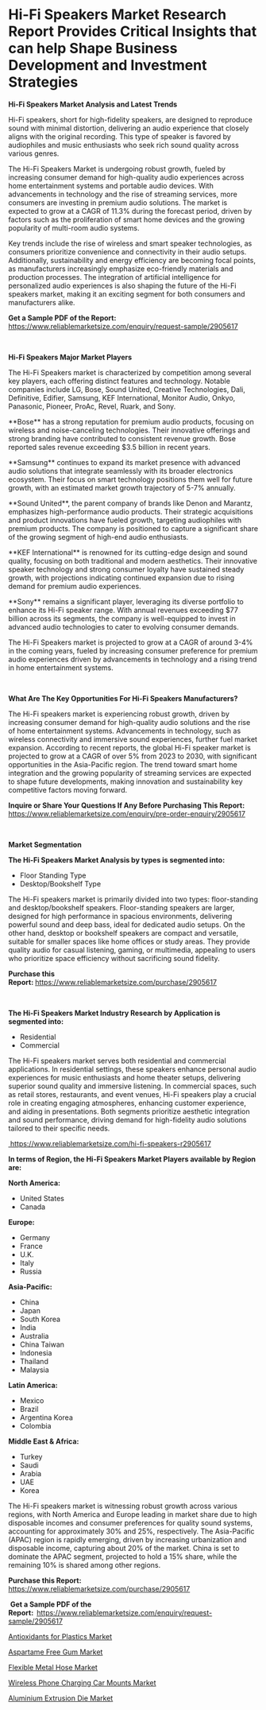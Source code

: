 <p><h1>Hi-Fi Speakers Market Research Report Provides Critical Insights that can help Shape Business Development and Investment Strategies</h1></p><p><strong>Hi-Fi Speakers Market Analysis and Latest Trends</strong></p>
<p><p>Hi-Fi speakers, short for high-fidelity speakers, are designed to reproduce sound with minimal distortion, delivering an audio experience that closely aligns with the original recording. This type of speaker is favored by audiophiles and music enthusiasts who seek rich sound quality across various genres.</p><p>The Hi-Fi Speakers Market is undergoing robust growth, fueled by increasing consumer demand for high-quality audio experiences across home entertainment systems and portable audio devices. With advancements in technology and the rise of streaming services, more consumers are investing in premium audio solutions. The market is expected to grow at a CAGR of 11.3% during the forecast period, driven by factors such as the proliferation of smart home devices and the growing popularity of multi-room audio systems.</p><p>Key trends include the rise of wireless and smart speaker technologies, as consumers prioritize convenience and connectivity in their audio setups. Additionally, sustainability and energy efficiency are becoming focal points, as manufacturers increasingly emphasize eco-friendly materials and production processes. The integration of artificial intelligence for personalized audio experiences is also shaping the future of the Hi-Fi speakers market, making it an exciting segment for both consumers and manufacturers alike.</p></p>
<p><strong>Get a Sample PDF of the Report:&nbsp;</strong> <a href="https://www.reliablemarketsize.com/enquiry/request-sample/2905617?utm_campaign=1103&utm_medium=2&utm_source=Github&utm_content=ia&utm_term=12032025&utm_id=hi-fi-speakers">https://www.reliablemarketsize.com/enquiry/request-sample/2905617</a></p>
<p>&nbsp;</p>
<p><strong>Hi-Fi Speakers Major Market Players</strong></p>
<p><p>The Hi-Fi Speakers market is characterized by competition among several key players, each offering distinct features and technology. Notable companies include LG, Bose, Sound United, Creative Technologies, Dali, Definitive, Edifier, Samsung, KEF International, Monitor Audio, Onkyo, Panasonic, Pioneer, ProAc, Revel, Ruark, and Sony.</p><p>**Bose** has a strong reputation for premium audio products, focusing on wireless and noise-canceling technologies. Their innovative offerings and strong branding have contributed to consistent revenue growth. Bose reported sales revenue exceeding $3.5 billion in recent years.</p><p>**Samsung** continues to expand its market presence with advanced audio solutions that integrate seamlessly with its broader electronics ecosystem. Their focus on smart technology positions them well for future growth, with an estimated market growth trajectory of 5-7% annually.</p><p>**Sound United**, the parent company of brands like Denon and Marantz, emphasizes high-performance audio products. Their strategic acquisitions and product innovations have fueled growth, targeting audiophiles with premium products. The company is positioned to capture a significant share of the growing segment of high-end audio enthusiasts.</p><p>**KEF International** is renowned for its cutting-edge design and sound quality, focusing on both traditional and modern aesthetics. Their innovative speaker technology and strong consumer loyalty have sustained steady growth, with projections indicating continued expansion due to rising demand for premium audio experiences.</p><p>**Sony** remains a significant player, leveraging its diverse portfolio to enhance its Hi-Fi speaker range. With annual revenues exceeding $77 billion across its segments, the company is well-equipped to invest in advanced audio technologies to cater to evolving consumer demands.</p><p>The Hi-Fi Speakers market is projected to grow at a CAGR of around 3-4% in the coming years, fueled by increasing consumer preference for premium audio experiences driven by advancements in technology and a rising trend in home entertainment systems.</p></p>
<p>&nbsp;</p>
<p><strong>What Are The Key Opportunities For Hi-Fi Speakers Manufacturers?</strong></p>
<p><p>The Hi-Fi speakers market is experiencing robust growth, driven by increasing consumer demand for high-quality audio solutions and the rise of home entertainment systems. Advancements in technology, such as wireless connectivity and immersive sound experiences, further fuel market expansion. According to recent reports, the global Hi-Fi speaker market is projected to grow at a CAGR of over 5% from 2023 to 2030, with significant opportunities in the Asia-Pacific region. The trend toward smart home integration and the growing popularity of streaming services are expected to shape future developments, making innovation and sustainability key competitive factors moving forward.</p></p>
<p><strong>Inquire or Share Your Questions If Any Before Purchasing This Report:</strong> <a href="https://www.reliablemarketsize.com/enquiry/pre-order-enquiry/2905617?utm_campaign=1103&utm_medium=2&utm_source=Github&utm_content=ia&utm_term=12032025&utm_id=hi-fi-speakers">https://www.reliablemarketsize.com/enquiry/pre-order-enquiry/2905617</a></p>
<p>&nbsp;</p>
<p><strong>Market Segmentation</strong></p>
<p><strong>The Hi-Fi Speakers Market Analysis by types is segmented into:</strong></p>
<p><ul><li>Floor Standing Type</li><li>Desktop/Bookshelf Type</li></ul></p>
<p><p>The Hi-Fi speakers market is primarily divided into two types: floor-standing and desktop/bookshelf speakers. Floor-standing speakers are larger, designed for high performance in spacious environments, delivering powerful sound and deep bass, ideal for dedicated audio setups. On the other hand, desktop or bookshelf speakers are compact and versatile, suitable for smaller spaces like home offices or study areas. They provide quality audio for casual listening, gaming, or multimedia, appealing to users who prioritize space efficiency without sacrificing sound fidelity.</p></p>
<p><strong>Purchase this Report:&nbsp;</strong><a href="https://www.reliablemarketsize.com/purchase/2905617?utm_campaign=1103&utm_medium=2&utm_source=Github&utm_content=ia&utm_term=12032025&utm_id=hi-fi-speakers">https://www.reliablemarketsize.com/purchase/2905617</a></p>
<p>&nbsp;</p>
<p><strong>The Hi-Fi Speakers Market Industry Research by Application is segmented into:</strong></p>
<p><ul><li>Residential</li><li>Commercial</li></ul></p>
<p><p>The Hi-Fi speakers market serves both residential and commercial applications. In residential settings, these speakers enhance personal audio experiences for music enthusiasts and home theater setups, delivering superior sound quality and immersive listening. In commercial spaces, such as retail stores, restaurants, and event venues, Hi-Fi speakers play a crucial role in creating engaging atmospheres, enhancing customer experience, and aiding in presentations. Both segments prioritize aesthetic integration and sound performance, driving demand for high-fidelity audio solutions tailored to their specific needs.</p></p>
<p><a href="https://www.reliablemarketsize.com/hi-fi-speakers-r2905617?utm_campaign=1103&utm_medium=2&utm_source=Github&utm_content=ia&utm_term=12032025&utm_id=hi-fi-speakers">&nbsp;https://www.reliablemarketsize.com/hi-fi-speakers-r2905617</a></p>
<p><strong>In terms of Region, the Hi-Fi Speakers Market Players available by Region are:</strong></p>
<p>
    <p> <strong> North America: </strong>
        <ul>
            <li>United States</li>
            <li>Canada</li>
        </ul>
        </p> 
    <p> <strong> Europe: </strong>
        <ul>
            <li>Germany</li>
            <li>France</li>
            <li>U.K.</li>
            <li>Italy</li>
            <li>Russia</li>
        </ul>
        </p> 
    <p> <strong> Asia-Pacific: </strong>
        <ul>
            <li>China</li>
            <li>Japan</li>
            <li>South Korea</li>
            <li>India</li>
            <li>Australia</li>
            <li>China Taiwan</li>
            <li>Indonesia</li>
            <li>Thailand</li>
            <li>Malaysia</li>
        </ul>
        </p> 
    <p> <strong> Latin America: </strong>
        <ul>
            <li>Mexico</li>
            <li>Brazil</li>
            <li>Argentina Korea</li>
            <li>Colombia</li>
        </ul>
        </p> 
    <p> <strong> Middle East & Africa: </strong>
        <ul>
            <li>Turkey</li>
            <li>Saudi</li>
            <li>Arabia</li>
            <li>UAE</li>
            <li>Korea</li>
        </ul>
    </p>
    </p>
<p><p>The Hi-Fi speakers market is witnessing robust growth across various regions, with North America and Europe leading in market share due to high disposable incomes and consumer preferences for quality sound systems, accounting for approximately 30% and 25%, respectively. The Asia-Pacific (APAC) region is rapidly emerging, driven by increasing urbanization and disposable income, capturing about 20% of the market. China is set to dominate the APAC segment, projected to hold a 15% share, while the remaining 10% is shared among other regions.</p></p>
<p><strong>Purchase this Report: </strong><a href="https://www.reliablemarketsize.com/purchase/2905617?utm_campaign=1103&utm_medium=2&utm_source=Github&utm_content=ia&utm_term=12032025&utm_id=hi-fi-speakers">https://www.reliablemarketsize.com/purchase/2905617</a></p>
<p>&nbsp;<strong>Get a Sample PDF of the Report:&nbsp;&nbsp;</strong><a href="https://www.reliablemarketsize.com/enquiry/request-sample/2905617?utm_campaign=1103&utm_medium=2&utm_source=Github&utm_content=ia&utm_term=12032025&utm_id=hi-fi-speakers">https://www.reliablemarketsize.com/enquiry/request-sample/2905617</a></p>
<p><strong></strong></p>
<p><p><a href="https://github.com/airitaursela/Market-Research-Report-List-1/blob/main/antioxidants-for-plastics-market.md?utm_campaign=1103&utm_medium=2&utm_source=Github&utm_content=ia&utm_term=12032025&utm_id=hi-fi-speakers">Antioxidants for Plastics Market</a></p><p><a href="https://github.com/ardgenoud/Market-Research-Report-List-1/blob/main/aspartame-free-gum-market.md?utm_campaign=1103&utm_medium=2&utm_source=Github&utm_content=ia&utm_term=12032025&utm_id=hi-fi-speakers">Aspartame Free Gum Market</a></p><p><a href="https://github.com/gauldvikerm6/Market-Research-Report-List-1/blob/main/flexible-metal-hose-market.md?utm_campaign=1103&utm_medium=2&utm_source=Github&utm_content=ia&utm_term=12032025&utm_id=hi-fi-speakers">Flexible Metal Hose Market</a></p><p><a href="https://github.com/sacmatidora/Market-Research-Report-List-1/blob/main/wireless-phone-charging-car-mounts-market.md?utm_campaign=1103&utm_medium=2&utm_source=Github&utm_content=ia&utm_term=12032025&utm_id=hi-fi-speakers">Wireless Phone Charging Car Mounts Market</a></p><p><a href="https://github.com/cingozascard/Market-Research-Report-List-1/blob/main/aluminium-extrusion-die-market.md?utm_campaign=1103&utm_medium=2&utm_source=Github&utm_content=ia&utm_term=12032025&utm_id=hi-fi-speakers">Aluminium Extrusion Die Market</a></p></p>